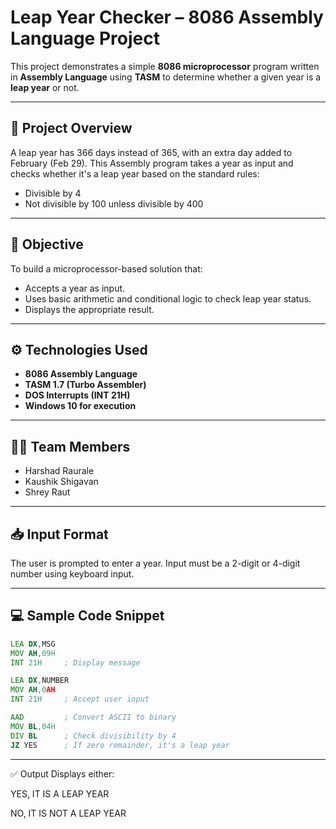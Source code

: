 # Leap Year Checker – 8086 Assembly Language Project

This project demonstrates a simple **8086 microprocessor** program written in **Assembly Language** using **TASM** to determine whether a given year is a **leap year** or not.

---

## 📌 Project Overview

A leap year has 366 days instead of 365, with an extra day added to February (Feb 29). This Assembly program takes a year as input and checks whether it's a leap year based on the standard rules:
- Divisible by 4  
- Not divisible by 100 unless divisible by 400

---

## 🎯 Objective

To build a microprocessor-based solution that:
- Accepts a year as input.
- Uses basic arithmetic and conditional logic to check leap year status.
- Displays the appropriate result.

---

## ⚙️ Technologies Used

- **8086 Assembly Language**
- **TASM 1.7 (Turbo Assembler)**
- **DOS Interrupts (INT 21H)**
- **Windows 10 for execution**

---

## 🧑‍💻 Team Members

- Harshad Raurale  
- Kaushik Shigavan  
- Shrey Raut  

---

## 📥 Input Format

The user is prompted to enter a year. Input must be a 2-digit or 4-digit number using keyboard input.

---

## 💻 Sample Code Snippet

```asm
LEA DX,MSG  
MOV AH,09H  
INT 21H     ; Display message

LEA DX,NUMBER  
MOV AH,0AH  
INT 21H     ; Accept user input

AAD         ; Convert ASCII to binary
MOV BL,04H  
DIV BL      ; Check divisibility by 4
JZ YES      ; If zero remainder, it's a leap year
```

---

✅ Output
Displays either:

YES, IT IS A LEAP YEAR

NO, IT IS NOT A LEAP YEAR
